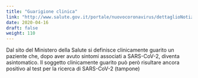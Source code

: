 ```yaml
---
title: "Guarigione clinica"
link: "http://www.salute.gov.it/portale/nuovocoronavirus/dettaglioNotizieNuovoCoronavirus.jsp?lingua=italiano&menu=notizie&p=dalministero&id=4274"
date: 2020-04-16
draft: false
weight: 110
---
```


Dal sito del Ministero della Salute si definisce clinicamente guarito un paziente che, dopo aver avuto sintomi associati a SARS-CoV-2, diventa asintomatico. Il soggetto clinicamente guarito può però risultare ancora positivo al test per la ricerca di SARS-CoV-2 (tampone)
